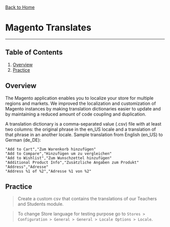 [Back to Home](/magento2-frontend)

# Magento Translates
----

## Table of Contents
1. [Overview](#overview)
1. [Practice](#practice)


## Overview

The Magento application enables you to localize your store for multiple regions and markets. We improved the localization and customization of Magento instances by making translation dictionaries easier to update and by maintaining a reduced amount of code coupling and duplication.

A translation dictionary is a comma-separated value (.csv) file with at least two columns: the original phrase in the en_US locale and a translation of that phrase in an another locale. Sample translation from English (en_US) to German (de_DE):

```csv
"Add to Cart","Zum Warenkorb hinzufügen"
"Add to Compare","Hinzufügen um zu vergleichen"
"Add to Wishlist","Zum Wunschzettel hinzufügen"
"Additional Product Info","Zusätzliche Angaben zum Produkt"
"Address","Adresse"
"Address %1 of %2","Adresse %1 von %2"
```

## Practice

> Create a custom csv that contains the translations of our Teachers and Students module.

> To change Store language for testing purpose go to `Stores > Configuration > General > General > Locale Options > Locale`.

